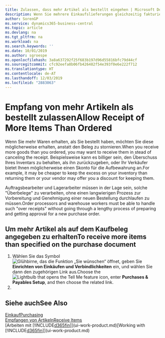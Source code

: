 ```yaml
---
title: Zulassen, dass mehr Artikel als bestellt eingehen | Microsoft Docs
description: Wenn Sie mehrere Einkaufslieferungen gleichzeitig fakturieren möchten, können Sie die Funktion Sammelgutschrift verwenden.
author: SorenGP
ms.service: dynamics365-business-central
ms.topic: article
ms.devlang: na
ms.tgt_pltfrm: na
ms.workload: na
ms.search.keywords: ''
ms.date: 10/01/2019
ms.author: sgroespe
ms.openlocfilehash: 3a8a637292f25f683b197d96d55816bfc79d44cf
ms.sourcegitcommit: cfc92eefa8b06fb426482f54e393f0e6e222f712
ms.translationtype: HT
ms.contentlocale: de-AT
ms.lasthandoff: 12/03/2019
ms.locfileid: "2883063"
---
```

# <a name="allow-receipt-of-more-items-than-ordered"></a><span data-ttu-id="973bf-103">Empfang von mehr Artikeln als bestellt zulassen</span><span class="sxs-lookup"><span data-stu-id="973bf-103">Allow Receipt of More Items Than Ordered</span></span>
<span data-ttu-id="973bf-104">Wenn Sie mehr Waren erhalten, als Sie bestellt haben, möchten Sie diese möglicherweise erhalten, anstatt den Beleg zu stornieren.</span><span class="sxs-lookup"><span data-stu-id="973bf-104">When you receive more goods than you ordered, you may want to receive them in stead of canceling the receipt.</span></span> <span data-ttu-id="973bf-105">Beispielsweise kann es billiger sein, den Überschuss Ihres Inventars zu behalten, als ihn zurückzugeben, oder Ihr Verkäufer bietet Ihnen möglicherweise einen Skonto für die Aufbewahrung an.</span><span class="sxs-lookup"><span data-stu-id="973bf-105">For example, it may be cheaper to keep the excess on your inventory than returning them or your vendor may offer you a discount for keeping them.</span></span>

<span data-ttu-id="973bf-106">Auftragsbearbeiter und Lagerarbeiter müssen in der Lage sein, solche "Überbelege" zu verarbeiten, ohne einen langwierigen Prozess zur Vorbereitung und Genehmigung einer neuen Bestellung durchlaufen zu müssen.</span><span class="sxs-lookup"><span data-stu-id="973bf-106">Order processors and warehouse workers must be able to handle such "over receipts" without going through a lengthy process of preparing and getting approval for a new purchase order.</span></span>

## <a name="to-receive-more-items-than-specified-on-the-purchase-document"></a><span data-ttu-id="973bf-107">Um mehr Artikel als auf dem Kaufbeleg angegeben zu erhalten</span><span class="sxs-lookup"><span data-stu-id="973bf-107">To receive more items than specified on the purchase document</span></span>

1. <span data-ttu-id="973bf-108">Wählen Sie das Symbol ![Glühbirne, das die Funktion „Sie wünschen“ öffnet](media/ui-search/search_small.png "Tell Me-Funktion"), geben Sie **Einrichten von Einkäufen und Verbindlichkeiten** ein, und wählen Sie dann den zugehörigen Link aus.</span><span class="sxs-lookup"><span data-stu-id="973bf-108">Choose the ![Lightbulb that opens the Tell Me feature](media/ui-search/search_small.png "Tell me what you want to do") icon, enter **Purchases & Payables Setup**, and then choose the related link.</span></span>
2.   

## <a name="see-also"></a><span data-ttu-id="973bf-109">Siehe auch</span><span class="sxs-lookup"><span data-stu-id="973bf-109">See Also</span></span>  
[<span data-ttu-id="973bf-110">Einkauf</span><span class="sxs-lookup"><span data-stu-id="973bf-110">Purchasing</span></span>](purchasing-manage-purchasing.md)  
[<span data-ttu-id="973bf-111">Empfangen von Artikeln</span><span class="sxs-lookup"><span data-stu-id="973bf-111">Receive Items</span></span>](warehouse-how-receive-items.md)  
<span data-ttu-id="973bf-112">[Arbeiten mit [!INCLUDE[d365fin](includes/d365fin_md.md)]](ui-work-product.md)</span><span class="sxs-lookup"><span data-stu-id="973bf-112">[Working with [!INCLUDE[d365fin](includes/d365fin_md.md)]](ui-work-product.md)</span></span>
